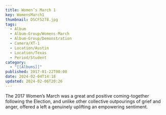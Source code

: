 ```yaml
---
title: Women’s March 1
key: WomensMarch1
thumbnail: DSCF5278.jpg
tags:
  - Album
  - Album-Group/Womens-March
  - Album-Group/Demonstration
  - Camera/XT-1
  - Location/Austin
  - Location/Texas
  - Period/Student
category:
  - "[[Albums]]"
published: 2017-01-22T00:00
date: 2024-02-04T14:18
updated: 2024-02-06T20:26
---
```

The 2017 Women’s March was a great and positive coming-together following the Election, and unlike other collective outpourings of grief and anger, offered a left a genuinely uplifting an empowering sentiment.

